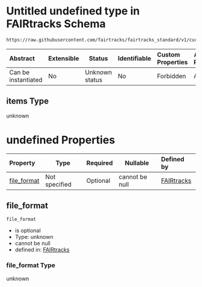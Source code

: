 # Untitled undefined type in FAIRtracks Schema

```txt
https://raw.githubusercontent.com/fairtracks/fairtracks_standard/v1/current/json/schema/fairtracks.schema.json#/allOf/0/then/properties/tracks/items
```




| Abstract            | Extensible | Status         | Identifiable | Custom Properties | Additional Properties | Access Restrictions | Defined In                                                                               |
| :------------------ | ---------- | -------------- | ------------ | :---------------- | --------------------- | ------------------- | ---------------------------------------------------------------------------------------- |
| Can be instantiated | No         | Unknown status | No           | Forbidden         | Allowed               | none                | [fairtracks.schema.json\*](../json/schema/fairtracks.schema.json "open original schema") |

## items Type

unknown

# undefined Properties

| Property                    | Type          | Required | Nullable       | Defined by                                                                                                                                                                                                                                                                 |
| :-------------------------- | ------------- | -------- | -------------- | :------------------------------------------------------------------------------------------------------------------------------------------------------------------------------------------------------------------------------------------------------------------------- |
| [file_format](#file_format) | Not specified | Optional | cannot be null | [FAIRtracks](fairtracks-allof-0-then-properties-tracks-items-properties-file_format.md "https://raw.githubusercontent.com/fairtracks/fairtracks_standard/v1/current/json/schema/fairtracks.schema.json#/allOf/0/then/properties/tracks/items/properties/file_format") |

## file_format




`file_format`

-   is optional
-   Type: unknown
-   cannot be null
-   defined in: [FAIRtracks](fairtracks-allof-0-then-properties-tracks-items-properties-file_format.md "https://raw.githubusercontent.com/fairtracks/fairtracks_standard/v1/current/json/schema/fairtracks.schema.json#/allOf/0/then/properties/tracks/items/properties/file_format")

### file_format Type

unknown
